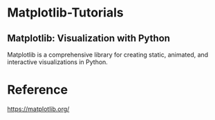 # Matplotlib-Tutorials
## Matplotlib: Visualization with Python
Matplotlib is a comprehensive library for creating static, animated, and interactive visualizations in Python.


# Reference 
https://matplotlib.org/
